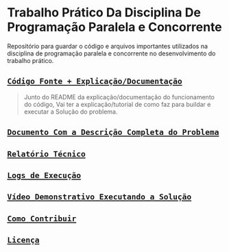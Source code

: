 # Trabalho Prático Da Disciplina De Programação Paralela e Concorrente

Repositório para guardar o código e arquivos importantes utilizados na disciplina de programação paralela e concorrente no desenvolvimento do trabalho prático.

## [`Código Fonte + Explicação/Documentação`](./src/README.md)
> Junto do README da explicação/documentação do funcionamento do código,
> Vai ter a explicação/tutorial de como faz para buildar e executar a
> Solução do problema.

## [`Documento Com a Descrição Completa do Problema`](./docs/Problema_Pista_de_Esqui.pdf)

## [`Relatório Técnico`](./docs/Relatorio_Tecnico.pdf)

## [`Logs de Execução`](./logs/README.md)

## [`Vídeo Demonstrativo Executando a Solução`](https://www.youtube.com/watch?v=ln25z0VA7m8)

## [`Como Contribuir`](./CONTRIBUTING.md)

## [`Licença`](./LICENSE)
